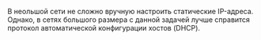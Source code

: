 В неольшой сети не сложно вручную настроить статические IP-адреса. Однако, в сетях большого размера с данной задачей лучше справится протокол автоматической конфигурации хостов (DHCP). 